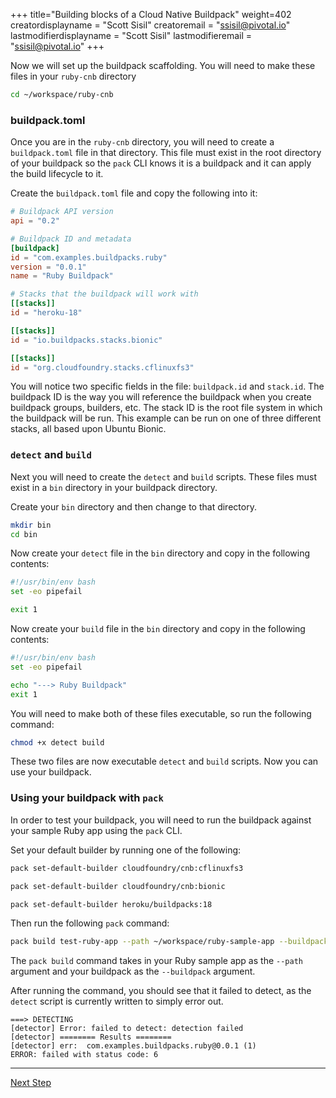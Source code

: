
+++
title="Building blocks of a Cloud Native Buildpack"
weight=402
creatordisplayname = "Scott Sisil"
creatoremail = "ssisil@pivotal.io"
lastmodifierdisplayname = "Scott Sisil"
lastmodifieremail = "ssisil@pivotal.io"
+++

Now we will set up the buildpack scaffolding. You will need to make these files in your `ruby-cnb` directory

```bash
cd ~/workspace/ruby-cnb
```

### buildpack.toml
Once you are in the `ruby-cnb` directory, you will need to create a `buildpack.toml` file in that directory. This file must exist in the root directory of your buildpack so the `pack` CLI knows it is a buildpack and it can apply the build lifecycle to it.

Create the `buildpack.toml` file and copy the following into it:

```toml
# Buildpack API version
api = "0.2"

# Buildpack ID and metadata
[buildpack]
id = "com.examples.buildpacks.ruby"
version = "0.0.1"
name = "Ruby Buildpack"

# Stacks that the buildpack will work with
[[stacks]]
id = "heroku-18"

[[stacks]]
id = "io.buildpacks.stacks.bionic"

[[stacks]]
id = "org.cloudfoundry.stacks.cflinuxfs3"
```

You will notice two specific fields in the file: `buildpack.id` and `stack.id`. The buildpack ID is the way you will reference the buildpack when you create buildpack groups, builders, etc. The stack ID is the root file system in which the buildpack will be run. This example can be run on one of three different stacks, all based upon Ubuntu Bionic.

### `detect` and `build`

Next you will need to create the `detect` and `build` scripts. These files must exist in a `bin` directory in your buildpack directory.

Create your `bin` directory and then change to that directory.

```bash
mkdir bin
cd bin
```

Now create your `detect` file in the `bin` directory and copy in the following contents:

```bash
#!/usr/bin/env bash
set -eo pipefail

exit 1
```

Now create your `build` file in the `bin` directory and copy in the following contents:

```bash
#!/usr/bin/env bash
set -eo pipefail

echo "---> Ruby Buildpack"
exit 1
```

You will need to make both of these files executable, so run the following command:

```bash
chmod +x detect build
```

These two files are now executable `detect` and `build` scripts. Now you can use your buildpack.

### Using your buildpack with `pack`

In order to test your buildpack, you will need to run the buildpack against your sample Ruby app using the `pack` CLI.

Set your default builder by running one of the following:

```bash
pack set-default-builder cloudfoundry/cnb:cflinuxfs3
```
```bash
pack set-default-builder cloudfoundry/cnb:bionic
```
```bash
pack set-default-builder heroku/buildpacks:18
```

Then run the following `pack` command:

```bash
pack build test-ruby-app --path ~/workspace/ruby-sample-app --buildpack ~/workspace/ruby-cnb
```

The `pack build` command takes in your Ruby sample app as the `--path` argument and your buildpack as the `--buildpack` argument.

After running the command, you should see that it failed to detect, as the `detect` script is currently written to simply error out.

```
===> DETECTING
[detector] Error: failed to detect: detection failed
[detector] ======== Results ========
[detector] err:  com.examples.buildpacks.ruby@0.0.1 (1)
ERROR: failed with status code: 6
```

---

<a href="/docs/create-buildpack/detection" class="button bg-pink">Next Step</a>